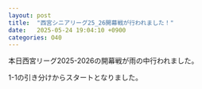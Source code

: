 ```yaml
---
layout: post
title:  "西宮シニアリーグ25_26開幕戦が行われました！"
date:   2025-05-24 19:04:10 +0900
categories: O40
---
```


本日西宮リーグ2025-2026の開幕戦が雨の中行われました。

1-1の引き分けからスタートとなりました。